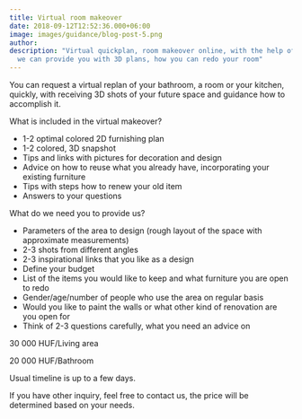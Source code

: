```yaml
---
title: Virtual room makeover
date: 2018-09-12T12:52:36.000+06:00
image: images/guidance/blog-post-5.png
author: 
description: "Virtual quickplan, room makeover online, with the help of interior designer
  we can provide you with 3D plans, how you can redo your room"
---
```


You can request a virtual replan of your bathroom, a room or your kitchen, quickly, with receiving 3D shots of your future space and guidance how to accomplish it.




What is included in the virtual makeover?
- 1-2 optimal colored 2D furnishing plan
- 1-2 colored, 3D snapshot
- Tips and links with pictures for decoration and design
- Advice on how to reuse what you already have, incorporating your existing furniture
- Tips with steps how to renew your old item
- Answers to your questions

What do we need you to provide us?
- Parameters of the area to design (rough layout of the space with approximate measurements) 
- 2-3 shots from different angles  
- 2-3 inspirational links that you like as a design
- Define your budget 
- List of the items you would like to keep and what furniture you are open to redo
- Gender/age/number of people who use the area on regular basis 
- Would you like to paint the walls or what other kind of renovation are you open for 
- Think of 2-3 questions carefully, what you need an advice on 

30 000 HUF/Living area

20 000 HUF/Bathroom

Usual timeline is up to a few days. 

If you have other inquiry, feel free to contact us, the price will be determined based on your needs.